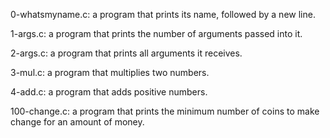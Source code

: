 0-whatsmyname.c: a program that prints its name, followed by a new line.

1-args.c: a program that prints the number of arguments passed into it.

2-args.c: a program that prints all arguments it receives.

3-mul.c: a program that multiplies two numbers.

4-add.c: a program that adds positive numbers.

100-change.c: a program that prints the minimum number of coins to make change
for an amount of money.
